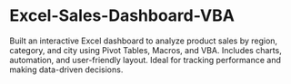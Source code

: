 # Excel-Sales-Dashboard-VBA
Built an interactive Excel dashboard to analyze product sales by region, category, and city using Pivot Tables, Macros, and VBA. Includes charts, automation, and user-friendly layout. Ideal for tracking performance and making data-driven decisions.
